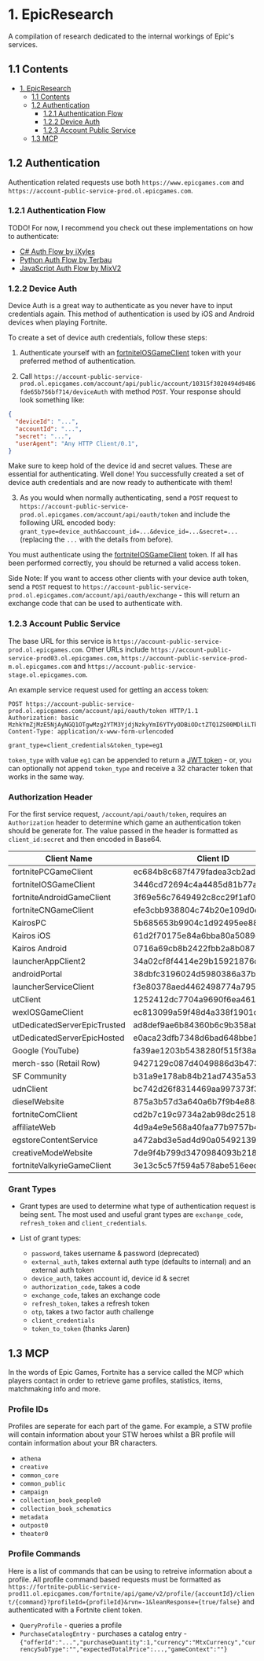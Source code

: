 # 1. EpicResearch
A compilation of research dedicated to the internal workings of Epic's services.

## 1.1 Contents

- [1. EpicResearch](#1-epicresearch)
  - [1.1 Contents](#11-contents)
  - [1.2 Authentication](#12-authentication)
    - [1.2.1 Authentication Flow](#121-authentication-flow)
    - [1.2.2 Device Auth](#122-device-auth)
    - [1.2.3 Account Public Service](#123-account-public-service)
  - [1.3 MCP](#13-mcp)

## 1.2 Authentication
Authentication related requests use both `https://www.epicgames.com` and `https://account-public-service-prod.ol.epicgames.com`.

### 1.2.1 Authentication Flow
TODO! For now, I recommend you check out these implementations on how to authenticate:
- [C# Auth Flow by iXyles](https://gist.github.com/iXyles/ec40cb40a2a186425ec6bfb9dcc2ddda)
- [Python Auth Flow by Terbau](https://gist.github.com/Terbau/9a07849fb30c0232af730265c327e27c)
- [JavaScript Auth Flow by MixV2](https://gist.github.com/MixV2/8483cc20ba2055e78fa72336da1e0bf7)

### 1.2.2 Device Auth
Device Auth is a great way to authenticate as you never have to input credentials again. This method of authentication is used by iOS and Android devices when playing Fortnite.

To create a set of device auth credentials, follow these steps:
1. Authenticate yourself with an [fortniteIOSGameClient](https://github.com/MixV2/EpicResearch#authorization-header) token with your preferred method of authentication.

2. Call `https://account-public-service-prod.ol.epicgames.com/account/api/public/account/10315f3020494d9486fde65b756bf714/deviceAuth` with method `POST`. Your response should look something like:
```json
{
  "deviceId": "...",
  "accountId": "...",
  "secret": "...",
  "userAgent": "Any HTTP Client/0.1",
}
```
Make sure to keep hold of the device id and secret values. These are essential for authenticating.
Well done! You successfully created a set of device auth credentials and are now ready to authenticate with them!

3. As you would when normally authenticating, send a `POST` request to `https://account-public-service-prod.ol.epicgames.com/account/api/oauth/token` and include the following URL encoded body:
`grant_type=device_auth&account_id=...&device_id=...&secret=...` (replacing the `...` with the details from before).

You must authenticate using the [fortniteIOSGameClient](https://github.com/MixV2/EpicResearch#authorization-header) token. If all has been performed correctly, you should be returned a valid access token.

Side Note: If you want to access other clients with your device auth token, send a `POST` request to `https://account-public-service-prod.ol.epicgames.com/account/api/oauth/exchange` - this will return an exchange code that can be used to authenticate with.

### 1.2.3 Account Public Service
  The base URL for this service is `https://account-public-service-prod.ol.epicgames.com`. Other URLs include `https://account-public-service-prod03.ol.epicgames.com`, `https://account-public-service-prod-m.ol.epicgames.com` and `https://account-public-service-stage.ol.epicgames.com`.
  
An example service request used for getting an access token:
```http
POST https://account-public-service-prod.ol.epicgames.com/account/api/oauth/token HTTP/1.1
Authorization: basic MzhkYmZjMzE5NjAyNGQ1OTgwMzg2YTM3YjdjNzkyYmI6YTYyODBiODctZTQ1ZS00MDliLTk2ODEtOGYxNWViN2RiY2Y1
Content-Type: application/x-www-form-urlencoded

grant_type=client_credentials&token_type=eg1
```

`token_type` with value `eg1` can be appended to return a [JWT token](https://jwt.io/introduction/) - or, you can optionally not append `token_type` and receive a 32 character token that works in the same way.

  ### Authorization Header
  For the first service request, `/account/api/oauth/token`, requires an `Authorization` header to determine which game an authentication token should be generate for. The value passed in the header is formatted as `client_id:secret` and then encoded in Base64.
  
  | Client Name | Client ID | Secret |
  | - | - | - |
  | fortnitePCGameClient | ec684b8c687f479fadea3cb2ad83f5c6 | e1f31c211f28413186262d37a13fc84d |
  | fortniteIOSGameClient | 3446cd72694c4a4485d81b77adbb2141 | 9209d4a5e25a457fb9b07489d313b41a |
  | fortniteAndroidGameClient | 3f69e56c7649492c8cc29f1af08a8a12 | b51ee9cb12234f50a69efa67ef53812e |
  | fortniteCNGameClient | efe3cbb938804c74b20e109d0efc1548 | 6e31bdbae6a44f258474733db74f39ba |
  | KairosPC | 5b685653b9904c1d92495ee8859dcb00 | 7Q2mcmneyuvPmoRYfwM7gfErA6iUjhXr |
  | Kairos iOS | 61d2f70175e84a6bba80a5089e597e1c | FbiZv3wbiKpvVKrAeMxiR6WhxZWVbrvA |
  | Kairos Android | 0716a69cb8b2422fbb2a8b0879501471 | cGthdfG68tyE7M3ZHMu3sXUBwqhibKFp |
  | launcherAppClient2 | 34a02cf8f4414e29b15921876da36f9a | daafbccc737745039dffe53d94fc76cf |
  | androidPortal | 38dbfc3196024d5980386a37b7c792bb | a6280b87-e45e-409b-9681-8f15eb7dbcf5 |
  | launcherServiceClient | f3e80378aed4462498774a7951cd263f | Unknown |
  | utClient | 1252412dc7704a9690f6ea4611bc81ee | 2ca0c925b4674852bff92b26f8322434 |
  | wexIOSGameClient | ec813099a59f48d4a338f1901c1609db | 72f6db62-0e3e-4439-97df-ee21f7b0ae94 |
  | utDedicatedServerEpicTrusted | ad8def9ae6b84360b6c9b358aba06262 | Unknown |
  | utDedicatedServerEpicHosted | e0aca23dfb7348d6bad648bbe175a6e6 | Unknown |
  | Google (YouTube) | fa39ae1203b5438280f515f38a50f08e | 1564071012329 |
  | merch-sso (Retail Row) | 9427129c087d4049886d3b47349d1aad | 95ba71fc75198ebce22b69dc89e5b27adcf78ec1 |
  | SF Community | b31a9e178ab84b21ad7435a53e4da4af | Not Applicable |
  | udnClient | bc742d26f8314469aa997373f39c876e | Not Applicable |
  | dieselWebsite | 875a3b57d3a640a6b7f9b4e883463ab4 | Not Applicable |
  | fortniteComClient | cd2b7c19c9734a2ab98dc251868d7724 | Not Applicable |
  | affiliateWeb | 4d9a4e9e568a40faa77b9757b4fac210 | Not Applicable |
  | egstoreContentService | a472abd3e5ad4d90a0549213906dcf3f | Not Applicable |
  | creativeModeWebsite | 7de9f4b799d3470984093b218287dc72 | Not Applicable |
  | fortniteValkyrieGameClient | 3e13c5c57f594a578abe516eecb673fe | 530e316c337e409893c55ec44f22cd62 |

  ### Grant Types
  - Grant types are used to determine what type of authentication request is being sent. The most used and useful grant types are `exchange_code`, `refresh_token` and `client_credentials`.
  
  - List of grant types:
    - `password`, takes username & password (deprecated)
    - `external_auth`, takes external auth type (defaults to internal) and an external auth token
    - `device_auth`, takes account id, device id & secret
    - `authorization_code`, takes a code
    - `exchange_code`, takes an exchange code
    - `refresh_token`, takes a refresh token
    - `otp`, takes a two factor auth challenge
    - `client_credentials`
    - `token_to_token` (thanks Jaren)

## 1.3 MCP
In the words of Epic Games, Fortnite has a service called the MCP which players contact in order to retrieve game profiles, statistics, items, matchmaking info and more.

  ### Profile IDs
  Profiles are seperate for each part of the game. For example, a STW profile will contain information about your STW heroes whilst a BR profile will contain information about your BR characters.
  
  - `athena`
  - `creative`
  - `common_core`
  - `common_public`
  - `campaign`
  - `collection_book_people0`
  - `collection_book_schematics`
  - `metadata`
  - `outpost0`
  - `theater0`

  ### Profile Commands
  Here is a list of commands that can be using to retreive information about a profile.
  All profile command based requests must be formatted as `https://fortnite-public-service-prod11.ol.epicgames.com/fortnite/api/game/v2/profile/{accountId}/client/{command}?profileId={profileId}&rvn=-1&leanResponse={true/false}` and authenticated with a Fortnite client token.
 
  - `QueryProfile` - queries a profile
  - `PurchaseCatalogEntry` - purchases a catalog entry - `{"offerId":"...","purchaseQuantity":1,"currency":"MtxCurrency","currencySubType":"","expectedTotalPrice":...,"gameContext":""}`
